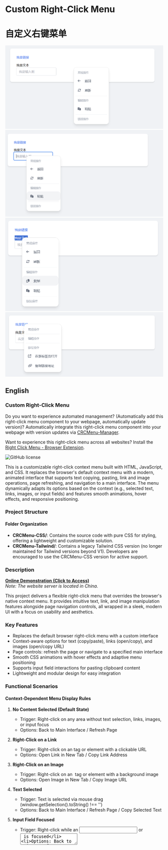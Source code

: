 # Custom Right-Click Menu
# 自定义右键菜单

![Interface](https://github.com/add-qwq/Custom-Right-Click-Menu/blob/main/Custom-Right-Click-Menu1.png?raw=true)  
![Interface](https://github.com/add-qwq/Custom-Right-Click-Menu/blob/main/Custom-Right-Click-Menu2.png?raw=true)  
![Interface](https://github.com/add-qwq/Custom-Right-Click-Menu/blob/main/Custom-Right-Click-Menu3.png?raw=true)  
![Interface](https://github.com/add-qwq/Custom-Right-Click-Menu/blob/main/Custom-Right-Click-Menu4.png?raw=true)  

## English

### Custom Right-Click Menu

Do you want to experience automated management? (Automatically add this right-click menu component to your webpage, automatically update version)? Automatically integrate this right-click menu component into your webpage with version updates via [CRCMenu-Manager](https://github.com/add-qwq/CRCMenu-Manager).

Want to experience this right-click menu across all websites? Install the [Right Click Menu - Browser Extension](https://github.com/add-qwq/CRCM-Browser-Plugin).

![GitHub license](https://img.shields.io/github/license/add-qwq/Custom-Right-Click-Menu?style=flat-square)

This is a customizable right-click context menu built with HTML, JavaScript, and CSS. It replaces the browser's default context menu with a modern, animated interface that supports text copying, pasting, link and image operations, page refreshing, and navigation to a main interface. The menu dynamically adapts its options based on the context (e.g., selected text, links, images, or input fields) and features smooth animations, hover effects, and responsive positioning.

### Project Structure

#### Folder Organization
- **CRCMenu-CSS/**: Contains the source code with pure CSS for styling, offering a lightweight and customizable solution.
- **CRCMenu-Tailwind/**: Contains a legacy Tailwind CSS version (no longer maintained for Tailwind versions beyond V1). Developers are encouraged to use the CRCMenu-CSS version for active support.

### Description
**[Online Demonstration (Click to Access)](https://www.rockaz.top/GitHub-Project-Demo/Custom-Right-Click-Menu/)**  
*Note: The website server is located in China.*

This project delivers a flexible right-click menu that overrides the browser's native context menu. It provides intuitive text, link, and image manipulation features alongside page navigation controls, all wrapped in a sleek, modern UI with a focus on usability and aesthetics.

### Key Features
- Replaces the default browser right-click menu with a custom interface
- Context-aware options for text (copy/paste), links (open/copy), and images (open/copy URL)
- Page controls: refresh the page or navigate to a specified main interface
- Smooth CSS animations with hover effects and adaptive menu positioning
- Supports input field interactions for pasting clipboard content
- Lightweight and modular design for easy integration

### Functional Scenarios

#### Context-Dependent Menu Display Rules
1. **No Content Selected (Default State)**  
   - Trigger: Right-click on any area without text selection, links, images, or input focus  
   - Options: Back to Main Interface / Refresh Page  

2. **Right-Click on a Link**  
   - Trigger: Right-click on an <a> tag or element with a clickable URL  
   - Options: Open Link in New Tab / Copy Link Address  

3. **Right-Click on an Image**  
   - Trigger: Right-click on an <img> tag or element with a background image  
   - Options: Open Image in New Tab / Copy Image URL  

4. **Text Selected**  
   - Trigger: Text is selected via mouse drag (window.getSelection().toString() !== '')  
   - Options: Back to Main Interface / Refresh Page / Copy Selected Text  

5. **Input Field Focused**  
   - Trigger: Right-click while an <input> or <textarea> is focused  
   - Options: Back to Main Interface / Refresh Page / Paste Clipboard Content  

#### Implementation Principle
The menu leverages JavaScript to detect context in real-time:  
- Text selection via window.getSelection()  
- Link detection by checking the target element or its ancestors for <a> tags or onclick handlers  
- Image detection via <img> tags or computed background-image styles  
- Input focus detection using document.activeElement for <input> or <textarea> elements  

### File Structure

#### CRCMenu-CSS/
- **CRCMenu.html**: Main HTML file defining the menu structure  
- **CRCMenu.js**: JavaScript logic for menu behavior and context detection  
- **CRCMenu.css**: CSS styles for layout, animations, and visual effects  
- **All-Custom Right-Click-Menu.html**: All-in-one file with embedded CSS and JS for quick deployment  

#### CRCMenu-Tailwind/ (Legacy)
- **rcm-tailwind.html**: HTML with Tailwind CSS classes (deprecated)  
- **rcm-tailwind.js**: JavaScript logic for the Tailwind version (deprecated)  
- **integration-tailwind.html**: Embedded Tailwind version (deprecated)  

*Note: The Tailwind version is no longer maintained for Tailwind CSS versions beyond V1. Use the CRCMenu-CSS version for active development and support.*

### Quick Start

#### Download and Use
1. **Get Source Code**:  
   - Visit the [GitHub repository](https://github.com/add-qwq/Custom-Right-Click-Menu).  
   - Click the *Code* button and select *Download ZIP*.  
   - Extract the ZIP file to a local directory.  

2. **Run the Menu**:  
   - For the CSS version: Open `CRCMenu.html` or `All-Custom Right-Click-Menu.html` in a modern browser.  
   - For the Tailwind version: Open `rcm-tailwind.html` or `integration-tailwind.html` (note: deprecated).  
   - Right-click on the page to trigger the custom menu.  

#### Customization
1. **CSS Version (CRCMenu-CSS/)**  
   - Modify `CRCMenu.css` to adjust colors, sizes, or animations.  
   - Edit `CRCMenu.js` to:  
     - Change the main interface URL in `backToHomeAction()`.  
     - Add or remove menu items and their corresponding actions.  
   - Integrate by linking `CRCMenu.css` and `CRCMenu.js` in your HTML or using `All-Custom Right-Click-Menu.html` as a template.  

2. **Tailwind Version (CRCMenu-Tailwind/, Deprecated)**  
   - Ensure Tailwind CSS (V1) is loaded in your project.  
   - Modify `rcm-tailwind.html` to adjust styles using Tailwind utility classes.  
   - Edit `rcm-tailwind.js` for functional customizations, similar to the CSS version.  
   - Note: This version is no longer supported; consider migrating to the CSS version for future updates.  

### Compatibility
Compatible with modern browsers (Chrome, Firefox, Edge, Safari) supporting the navigator.clipboard API. Fallback mechanisms ensure basic functionality in older browsers, though some features (e.g., clipboard pasting) may be limited.

### License
This project is licensed under the [Apache-2.0 License](LICENSE).

---

## 中文

### 自定义右键菜单

想要体验自动化管理吗？（自动添加此右键菜单组件到您的网页，自动化更新版本）？通过[CRC 菜单管理器](https://github.com/add-qwq/CRCMenu-Manager)自动将此右键菜单组件集成到你的网页，并支持自动版本更新。

想在所有网站上体验此右键菜单？请安装[右键菜单 - 浏览器扩展](https://github.com/add-qwq/CRCM-Browser-Plugin)。

![GitHub license](https://img.shields.io/github/license/add-qwq/Custom-Right-Click-Menu?style=flat-square)

这是一个基于HTML、JavaScript和CSS开发的自定义右键菜单，替代浏览器默认右键菜单，支持文本复制、粘贴、链接和图片操作、页面刷新以及返回主界面等功能。菜单根据上下文（选中文本、链接、图片或输入框）动态显示选项，拥有流畅的动画效果、悬停交互和自适应定位。

### 项目结构

#### 文件夹说明
- **CRCMenu-CSS/**：包含使用纯CSS样式的源代码，轻量且易于定制。  
- **CRCMenu-Tailwind/**：包含基于Tailwind CSS的旧版本（不再支持Tailwind V1以上版本）。建议使用CRCMenu-CSS版本获取活跃支持。

### 项目说明
**[在线演示（点击访问）](https://www.rockaz.top/GitHub-Project-Demo/Custom-Right-Click-Menu/)**  
*注：网站服务器位于中国。*

本项目提供一个灵活的右键菜单，覆盖浏览器原生菜单功能，支持文本、链接和图片操作以及页面导航，结合现代化UI设计提升用户体验。

### 核心功能
- 屏蔽浏览器默认右键菜单，显示自定义界面  
- 上下文相关选项：文本（复制/粘贴）、链接（打开/复制）、图片（打开/复制URL）  
- 页面控制：一键刷新或跳转到指定主界面  
- 流畅CSS动画，包含悬停效果和自适应定位  
- 支持输入框交互，粘贴剪贴板内容  
- 轻量级模块化设计，便于集成  

### 功能场景说明

#### 上下文菜单显示规则
1. **无内容选中（默认状态）**  
   - 触发条件：右键点击无文本选中、链接、图片或输入框聚焦的区域  
   - 选项：返回主界面 / 刷新页面  

2. **右键点击链接**  
   - 触发条件：右键点击<a>标签或含URL的可点击元素  
   - 选项：在新标签页打开链接 / 复制链接地址  

3. **右键点击图片**  
   - 触发条件：右键点击<img>标签或含背景图片的元素  
   - 选项：在新标签页打开图片 / 复制图片URL  

4. **选中文本**  
   - 触发条件：通过鼠标拖动选中文本（window.getSelection().toString() !== ''）  
   - 选项：返回主界面 / 刷新页面 / 复制选中文本  

5. **输入框聚焦**  
   - 触发条件：右键时<input>或<textarea>处于聚焦状态  
   - 选项：返回主界面 / 刷新页面 / 粘贴剪贴板内容  

#### 实现原理
通过JavaScript实时检测上下文：  
- 文本选中：使用window.getSelection()获取内容  
- 链接检测：检查目标元素或其祖先的<a>标签或onclick事件  
- 图片检测：识别<img>标签或计算的background-image样式  
- 输入框聚焦：通过document.activeElement检测<input>或<textarea>  

### 文件结构

#### CRCMenu-CSS/
- **CRCMenu.html**：定义菜单结构的HTML文件  
- **CRCMenu.js**：控制菜单行为和上下文检测的JavaScript文件  
- **CRCMenu.css**：布局、动画和视觉效果的CSS文件  
- **All-Custom Right-Click-Menu.html**：内嵌CSS和JS的单文件，适合快速部署  

#### CRCMenu-Tailwind/（已停更）
- **rcm-tailwind.html**：使用Tailwind CSS类的HTML文件（已停更）  
- **rcm-tailwind.js**：Tailwind版本的JavaScript逻辑（已停更）  
- **integration-tailwind.html**：内嵌Tailwind资源的单文件（已停更）  

*注：Tailwind版本不再支持Tailwind CSS V1以上版本。建议使用CRCMenu-CSS版本进行开发和维护。*

### 快速使用

#### 下载与运行
1. **获取源代码**：  
   - 访问[GitHub仓库](https://github.com/add-qwq/Custom-Right-Click-Menu)。  
   - 点击右上角*Code*按钮，选择*Download ZIP*。  
   - 解压到本地目录。  

2. **运行菜单**：  
   - CSS版本：打开CRCMenu.html或All-Custom Right-Click-Menu.html在现代浏览器中运行。  
   - Tailwind版本：打开rcm-tailwind.html或integration-tailwind.html（注：已停更）。  
   - 在页面右键触发自定义菜单。  

#### 个性化定制
1. **CSS版本（CRCMenu-CSS/）**  
   - 修改CRCMenu.css调整颜色、尺寸或动画效果。  
   - 编辑CRCMenu.js以：  
     - 修改backToHomeAction()中的主界面URL。  
     - 添加或删除菜单项及其功能逻辑。  
   - 集成：在项目中链接CRCMenu.css和CRCMenu.js，或以All-Custom Right-Click-Menu.html为模板嵌入。  

2. **Tailwind版本（CRCMenu-Tailwind/，已停更）**  
   - 确保项目加载Tailwind CSS（V1）。  
   - 修改rcm-tailwind.html中的Tailwind工具类调整样式。  
   - 编辑rcm-tailwind.js进行功能定制，与CSS版本逻辑类似。  
   - 注：此版本不再维护，建议迁移到CSS版本以获取更新支持。  

### 兼容性说明
支持具备navigator.clipboard API的现代浏览器（Chrome、Firefox、Edge、Safari）。旧版浏览器提供回退机制，但部分功能（如剪贴板粘贴）可能受限。

### 许可证
本项目采用[Apache-2.0 License](LICENSE)授权。
